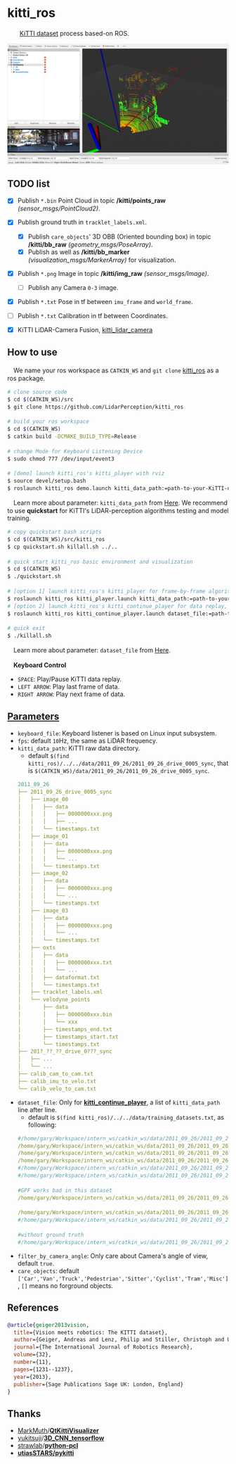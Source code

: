 # kitti_ros
　　[KiTTI dataset](http://www.cvlibs.net/datasets/kitti/) process based-on ROS.
<p align="center">
    <img src=".readme/demo.png" width="720px" alt=""/>
</p>


## TODO list
- [x] Publish `*.bin` Point Cloud in topic **/kitti/points_raw** _(sensor_msgs/PointCloud2)_.
- [x] Publish ground truth in `tracklet_labels.xml`.
    - [x] Publish `care_objects`' 3D OBB (Oriented bounding box) in topic **/kitti/bb_raw** _(geometry_msgs/PoseArray)_.
    - [x] Publish as well as **/kitti/bb_marker** _(visualization_msgs/MarkerArray)_ for visualization.
- [x] Publish `*.png` Image in topic **/kitti/img_raw** _(sensor_msgs/Image)_.
    - [ ] Publish any Camera `0-3` image.
- [x] Publish `*.txt` Pose in tf between `imu_frame` and `world_frame`.
- [ ] Publish `*.txt` Calibration in tf between Coordinates.
- [x] KiTTI LiDAR-Camera Fusion, [kitti_lidar_camera](https://github.com/LidarPerception/kitti_lidar_camera)


## How to use
　We name your ros workspace as `CATKIN_WS` and `git clone` [kitti_ros](https://github.com/LidarPerception/kitti_ros) as a ros package.
```bash
# clone source code
$ cd $(CATKIN_WS)/src
$ git clone https://github.com/LidarPerception/kitti_ros

# build your ros workspace
$ cd $(CATKIN_WS)
$ catkin build -DCMAKE_BUILD_TYPE=Release

# change Mode for Keyboard Listening Device
$ sudo chmod 777 /dev/input/event3

# [demo] launch kitti_ros's kitti_player with rviz
$ source devel/setup.bash
$ roslaunch kitti_ros demo.launch kitti_data_path:=path-to-your-KiTTI-dataset
```
　Learn more about parameter: `kitti_data_path` from [Here](#parameters). We recommend to use **quickstart** for KiTTI's LiDAR-perception algorithms testing and model training.
```bash
# copy quickstart bash scripts
$ cd $(CATKIN_WS)/src/kitti_ros
$ cp quickstart.sh killall.sh ../..

# quick start kitti_ros basic environment and visualization
$ cd $(CATKIN_WS)
$ ./quickstart.sh 

# [option 1] launch kitti_ros's kitti_player for frame-by-frame algorithm testing
$ roslaunch kitti_ros kitti_player.launch kitti_data_path:=path-to-your-KiTTI-dataset
# [option 2] launch kitti_ros's kitti_continue_player for data replay, like model training
$ roslaunch kitti_ros kitti_continue_player.launch dataset_file:=path-to-your-KiTTI-dataset-list-file

# quick exit
$ ./killall.sh
```
　Learn more about parameter: `dataset_file` from [Here](#parameters).

　**Keyboard Control**
+ `SPACE`: Play/Pause KiTTI data replay.
+ `LEFT ARROW`: Play last frame of data.
+ `RIGHT ARROW`: Play next frame of data.

## [Parameters](./launch/kitti_player.launch)
+ `keyboard_file`: Keyboard listener is based on Linux input subsystem.
+ `fps`: default `10`Hz, the same as LiDAR frequency.
+ `kitti_data_path`: KiTTI raw data directory.
    + default `$(find kitti_ros)/../../data/2011_09_26/2011_09_26_drive_0005_sync`, that is `$(CATKIN_WS)/data/2011_09_26/2011_09_26_drive_0005_sync`.
    ```yaml
    2011_09_26
    ├── 2011_09_26_drive_0005_sync
    │   ├── image_00
    │   │   ├── data
    │   │   │   ├── 0000000xxx.png
    │   │   │   ├── ...
    │   │   └── timestamps.txt
    │   ├── image_01
    │   │   ├── data
    │   │   │   ├── 0000000xxx.png
    │   │   │   └── ...
    │   │   └── timestamps.txt
    │   ├── image_02
    │   │   ├── data
    │   │   │   ├── 0000000xxx.png
    │   │   │   └── ...
    │   │   └── timestamps.txt
    │   ├── image_03
    │   │   ├── data
    │   │   │   ├── 0000000xxx.png
    │   │   │   └── ...
    │   │   └── timestamps.txt
    │   ├── oxts
    │   │   ├── data
    │   │   │   ├── 0000000xxx.txt
    │   │   │   └── ...
    │   │   ├── dataformat.txt
    │   │   └── timestamps.txt
    │   ├── tracklet_labels.xml
    │   └── velodyne_points
    │       ├── data
    │       │   ├── 0000000xxx.bin
    │       │   └── xxx
    │       ├── timestamps_end.txt
    │       ├── timestamps_start.txt
    │       └── timestamps.txt
    ├── 201?_??_??_drive_0???_sync
    │   ├── ...
    │   └── ...
    ├── calib_cam_to_cam.txt
    ├── calib_imu_to_velo.txt
    └── calib_velo_to_cam.txt
    ```
+ `dataset_file`: Only for **[kitti_continue_player](./launch/kitti_continue_player.launch)**, a list of `kitti_data_path` line after line.
    + default is `$(find kitti_ros)/../../data/training_datasets.txt`, as following:
    ```yaml
    #/home/gary/Workspace/intern_ws/catkin_ws/data/2011_09_26/2011_09_26_drive_0001_sync
    /home/gary/Workspace/intern_ws/catkin_ws/data/2011_09_26/2011_09_26_drive_0005_sync
    /home/gary/Workspace/intern_ws/catkin_ws/data/2011_09_26/2011_09_26_drive_0014_sync
    /home/gary/Workspace/intern_ws/catkin_ws/data/2011_09_26/2011_09_26_drive_0017_sync
    #/home/gary/Workspace/intern_ws/catkin_ws/data/2011_09_26/2011_09_26_drive_0018_sync
    #/home/gary/Workspace/intern_ws/catkin_ws/data/2011_09_26/2011_09_26_drive_0020_sync
    
    #GPF works bad in this dataset
    /home/gary/Workspace/intern_ws/catkin_ws/data/2011_09_26/2011_09_26_drive_0027_sync
    
    /home/gary/Workspace/intern_ws/catkin_ws/data/2011_09_26/2011_09_26_drive_0060_sync
    #/home/gary/Workspace/intern_ws/catkin_ws/data/2011_09_26/2011_09_26_drive_0091_sync
    
    #without ground truth
    #/home/gary/Workspace/intern_ws/catkin_ws/data/2011_09_26/2011_09_26_drive_0117_sync
    ```
+ `filter_by_camera_angle`: Only care about Camera's angle of view, default `true`.
+ `care_objects`: default `['Car','Van','Truck','Pedestrian','Sitter','Cyclist','Tram','Misc']`, `[]` means no forground objects.


## References
```bibtex
@article{geiger2013vision,
  title={Vision meets robotics: The KITTI dataset},
  author={Geiger, Andreas and Lenz, Philip and Stiller, Christoph and Urtasun, Raquel},
  journal={The International Journal of Robotics Research},
  volume={32},
  number={11},
  pages={1231--1237},
  year={2013},
  publisher={Sage Publications Sage UK: London, England}
}
```


## Thanks
+ [MarkMuth](https://github.com/MarkMuth)/[**QtKittiVisualizer**](https://github.com/MarkMuth/QtKittiVisualizer)
+ [yukitsuji](https://github.com/yukitsuji)/[**3D_CNN_tensorflow** ](https://github.com/yukitsuji/3D_CNN_tensorflow/blob/master/input_velodyne.py)
+ [strawlab](https://github.com/strawlab/python-pcl)/[**python-pcl** ](https://github.com/Durant35/python-pcl)
+ [**utiasSTARS/pykitti**](https://github.com/utiasSTARS/pykitti)


